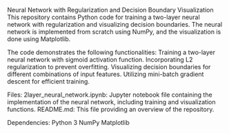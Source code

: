 Neural Network with Regularization and Decision Boundary Visualization
This repository contains Python code for training a two-layer neural network with regularization and visualizing decision boundaries. The neural network is implemented from scratch using NumPy, and the visualization is done using Matplotlib.

The code demonstrates the following functionalities:
Training a two-layer neural network with sigmoid activation function.
Incorporating L2 regularization to prevent overfitting.
Visualizing decision boundaries for different combinations of input features.
Utilizing mini-batch gradient descent for efficient training.

Files:
2layer_neural_network.ipynb: Jupyter notebook file containing the implementation of the neural network, including training and visualization functions.
README.md: This file providing an overview of the repository.

Dependencies:
Python 3
NumPy
Matplotlib
